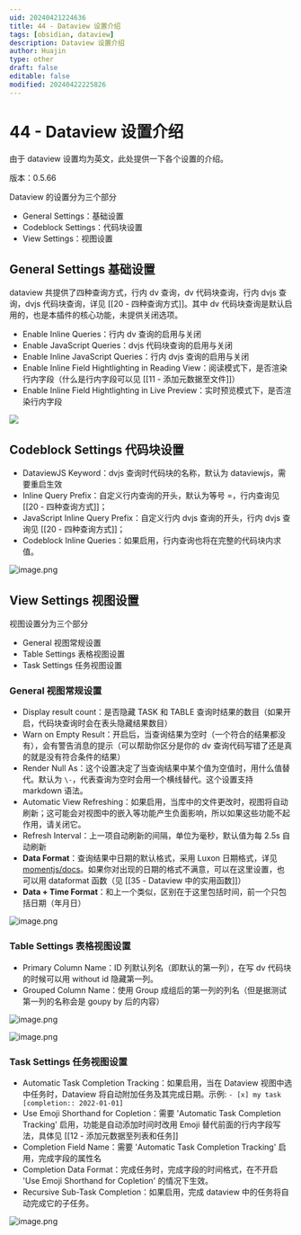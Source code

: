 ```yaml
---
uid: 20240421224636
title: 44 - Dataview 设置介绍
tags: [obsidian, dataview]
description: Dataview 设置介绍
author: Huajin
type: other
draft: false
editable: false
modified: 20240422225826
---
```


# 44 - Dataview 设置介绍

由于 dataview 设置均为英文，此处提供一下各个设置的介绍。

版本：0.5.66

Dataview 的设置分为三个部分

- General Settings：基础设置
- Codeblock Settings：代码块设置
- View Settings：视图设置

## General Settings 基础设置

dataview 共提供了四种查询方式，行内 dv 查询，dv 代码块查询，行内 dvjs 查询，dvjs 代码块查询，详见 [[20 - 四种查询方式]]。其中 dv 代码块查询是默认启用的，也是本插件的核心功能，未提供关闭选项。

- Enable Inline Queries：行内 dv 查询的启用与关闭
- Enable JavaScript Queries：dvjs 代码块查询的启用与关闭
- Enable Inline JavaScript Queries：行内 dvjs 查询的启用与关闭
- Enable Inline Field Hightlighting in Reading View：阅读模式下，是否渲染行内字段（什么是行内字段可以见 [[11 - 添加元数据至文件]]）
- Enable Inline Field Hightlighting in Live Preview：实时预览模式下，是否渲染行内字段

![](https://cdn.pkmer.cn/images/20240422222641.png!pkmer)

## Codeblock Settings 代码块设置

- DataviewJS Keyword：dvjs 查询时代码块的名称，默认为 dataviewjs，需要重启生效
- Inline Query Prefix：自定义行内查询的开头，默认为等号 =，行内查询见 [[20 - 四种查询方式]]；
- JavaScript Inline Query Prefix：自定义行内 dvjs 查询的开头，行内 dvjs 查询见 [[20 - 四种查询方式]]；
- Codeblock Inline Queries：如果启用，行内查询也将在完整的代码块内求值。

![image.png](https://cdn.pkmer.cn/images/20240422222802.png!pkmer)

## View Settings 视图设置

视图设置分为三个部分

- General 视图常规设置
- Table Settings 表格视图设置
- Task Settings 任务视图设置

### General 视图常规设置

- Display result count：是否隐藏 TASK 和 TABLE 查询时结果的数目（如果开启，代码块查询时会在表头隐藏结果数目）
- Warn on Empty Result：开启后，当查询结果为空时（一个符合的结果都没有），会有警告消息的提示（可以帮助你区分是你的 dv 查询代码写错了还是真的就是没有符合条件的结果）
- Render Null As：这个设置决定了当查询结果中某个值为空值时，用什么值替代。默认为 `\-`，代表查询为空时会用一个横线替代。这个设置支持 markdown 语法。
- Automatic View Refreshing：如果启用，当库中的文件更改时，视图将自动刷新；这可能会对视图中的嵌入等功能产生负面影响，所以如果这些功能不起作用，请关闭它。
- Refresh Interval：上一项自动刷新的间隔，单位为毫秒，默认值为每 2.5s 自动刷新
- **Data Format**：查询结果中日期的默认格式，采用 Luxon 日期格式，详见 [momentjs/docs](https://momentjs.com/docs/#/displaying/format/)。如果你对出现的日期的格式不满意，可以在这里设置，也可以用 dataformat 函数（见 [[35 - Dataview 中的实用函数]]）
- **Data + Time Format**：和上一个类似，区别在于这里包括时间，前一个只包括日期（年月日）

![image.png](https://cdn.pkmer.cn/images/20240422223417.png!pkmer)

### Table Settings 表格视图设置

- Primary Column Name：ID 列默认列名（即默认的第一列），在写 dv 代码块的时候可以用 without id 隐藏第一列。
- Grouped Column Name：使用 Group 成组后的第一列的列名（但是据测试第一列的名称会是 goupy by 后的内容）

![image.png](https://cdn.pkmer.cn/images/20240422224459.png!pkmer)

![image.png](https://cdn.pkmer.cn/images/20240422224859.png!pkmer)

### Task Settings 任务视图设置

- Automatic Task Completion Tracking：如果启用，当在 Dataview 视图中选中任务时，Dataview 将自动附加任务及其完成日期。示例: `- [x] my task [completion:: 2022-01-01]`
- Use Emoji Shorthand for Copletion：需要 'Automatic Task Completion Tracking' 启用，功能是自动添加时间时改用 Emoji 替代前面的行内字段写法，具体见 [[12 - 添加元数据至列表和任务]]
- Completion Field Name：需要 'Automatic Task Completion Tracking' 启用，完成字段的属性名
- Completion Data Format：完成任务时，完成字段的时间格式，在不开启 'Use Emoji Shorthand for Copletion' 的情况下生效。
- Recursive Sub-Task Completion：如果启用，完成 dataview 中的任务将自动完成它的子任务。

![image.png](https://cdn.pkmer.cn/images/20240422225416.png!pkmer)
